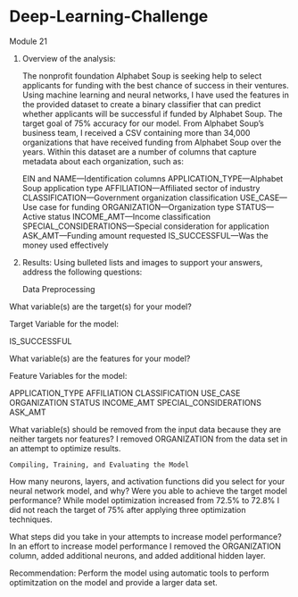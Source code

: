 # Deep-Learning-Challenge
Module 21


1. Overview of the analysis: 

    The nonprofit foundation Alphabet Soup is seeking help to select applicants for funding with the best chance of success in their ventures. Using machine learning and neural networks, I have used the features in the provided dataset to create a binary classifier that can predict whether applicants will be successful if funded by Alphabet Soup. The target goal of 75% accuracy for our model. From Alphabet Soup’s business team, I received a CSV containing more than 34,000 organizations that have received funding from Alphabet Soup over the years. Within this dataset are a number of columns that capture metadata about each organization, such as:

    EIN and NAME—Identification columns
    APPLICATION_TYPE—Alphabet Soup application type
    AFFILIATION—Affiliated sector of industry
    CLASSIFICATION—Government organization classification
    USE_CASE—Use case for funding
    ORGANIZATION—Organization type
    STATUS—Active status
    INCOME_AMT—Income classification
    SPECIAL_CONSIDERATIONS—Special consideration for application
    ASK_AMT—Funding amount requested
    IS_SUCCESSFUL—Was the money used effectively

2. Results: Using bulleted lists and images to support your answers, address the following questions:

    Data Preprocessing

What variable(s) are the target(s) for your model?

Target Variable for the model:

IS_SUCCESSFUL

What variable(s) are the features for your model?

Feature Variables for the model:

APPLICATION_TYPE
AFFILIATION
CLASSIFICATION
USE_CASE
ORGANIZATION
STATUS
INCOME_AMT
SPECIAL_CONSIDERATIONS
ASK_AMT

What variable(s) should be removed from the input data because they are neither targets nor features? I removed ORGANIZATION from the data set in an attempt to optimize results. 

    Compiling, Training, and Evaluating the Model

How many neurons, layers, and activation functions did you select for your neural network model, and why?
Were you able to achieve the target model performance? While model optimization increased from 72.5% to 72.8% I did not reach the target of 75% after applying three optimization techniques. 

What steps did you take in your attempts to increase model performance? In an effort to increase model performance I removed the ORGANIZATION column, added additional neurons, and added additional hidden layer. 


Recommendation: Perform the model using automatic tools to perform optimitzation on the model and provide a larger data set. 